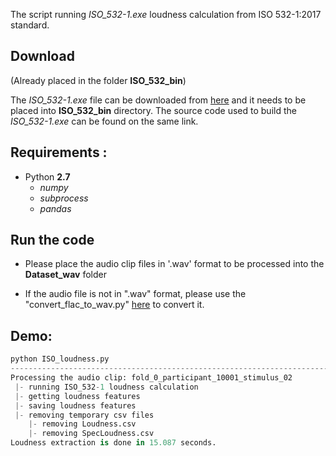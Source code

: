 The script running *ISO_532-1.exe* loudness calculation from ISO 532-1:2017 standard. 

## Download

(Already placed in the folder **ISO_532_bin**)

The *ISO_532-1.exe* file can be downloaded from <a href="https://standards.iso.org/iso/532/-1/ed-1/en" target="_blank">here</a> and it needs to be placed into **ISO_532_bin** directory. 
The source code used to build the *ISO_532-1.exe* can be found on the same link.

## Requirements :

- Python **2.7** 
    - *numpy*
    - *subprocess*
    - *pandas* 
  
## Run the code

- Please place the audio clip files in '.wav' format to be processed into the **Dataset_wav** folder
 
- If the audio file is not in ".wav" format, please use the "convert_flac_to_wav.py" [here](../Feature_log_mel/convert_flac_to_wav.py) to convert it.


## Demo:
```python 
python ISO_loudness.py
-----------------------------------------------------------------------------------------------------------
Processing the audio clip: fold_0_participant_10001_stimulus_02
 |- running ISO_532-1 loudness calculation
 |- getting loudness features
 |- saving loudness features
 |- removing temporary csv files
    |- removing Loudness.csv
    |- removing SpecLoudness.csv
Loudness extraction is done in 15.087 seconds.
```

 